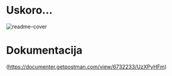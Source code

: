 # Uskoro...
![readme-cover](https://user-images.githubusercontent.com/18018664/180836063-f2b9337b-e4e9-4bdb-ac11-65190401e2e4.png)

# Dokumentacija
(https://documenter.getpostman.com/view/6732233/UzXPyHFm)
